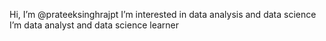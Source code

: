  Hi, I’m @prateeksinghrajpt
 I’m interested in data analysis and data science
 I’m data analyst and data science learner
  

<!---
prateeksinghrajpt/prateeksinghrajpt is a ✨ special ✨ repository because its `README.md` (this file) appears on your GitHub profile.
You can click the Preview link to take a look at your changes.
--->
